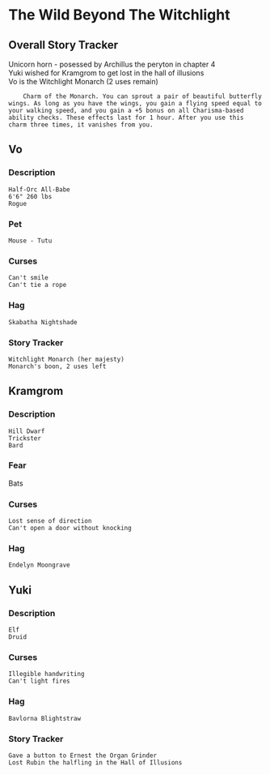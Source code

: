 # The Wild Beyond The Witchlight

## Overall Story Tracker

Unicorn horn - posessed by Archillus the peryton in chapter 4  
Yuki wished for Kramgrom to get lost in the hall of illusions  
Vo is the Witchlight Monarch (2 uses remain)  

        Charm of the Monarch. You can sprout a pair of beautiful butterfly wings. As long as you have the wings, you gain a flying speed equal to your walking speed, and you gain a +5 bonus on all Charisma-based ability checks. These effects last for 1 hour. After you use this charm three times, it vanishes from you.

## Vo

### Description

    Half-Orc All-Babe
    6'6" 260 lbs
    Rogue

### Pet

    Mouse - Tutu

### Curses

    Can't smile
    Can't tie a rope

### Hag

    Skabatha Nightshade

### Story Tracker

    Witchlight Monarch (her majesty)
    Monarch's boon, 2 uses left

## Kramgrom

### Description

    Hill Dwarf
    Trickster
    Bard

### Fear

Bats

### Curses

    Lost sense of direction
    Can't open a door without knocking

### Hag

    Endelyn Moongrave

## Yuki

### Description

    Elf
    Druid

### Curses

    Illegible handwriting
    Can't light fires

### Hag

    Bavlorna Blightstraw

### Story Tracker

    Gave a button to Ernest the Organ Grinder
    Lost Rubin the halfling in the Hall of Illusions

